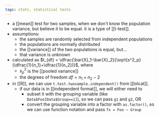 ```yaml
---
tags: stats, statistical tests
---
```


- a [[mean]] test for two samples, when we don't know the population variance, but believe it to be equal. it is a type of [[t-test]].
- assumptions:
	- the samples are randomly selected from independent populations
	- the populations are normally distributed
	- the [[variance]] of the two populations is equal, but...
	- that variance is unknown
- calculated as $t_{df} = \dfrac{\bar{X}_1-\bar{X}_2}{\sqrt{s^2_p}(\dfrac{1}{n_1}+\dfrac{1}{n_2})}$, where
	- $s^2_p$ is the [[pooled variance]]
	- the degrees of freedom $df = n_1 + n_2 - 2$
- in [[R]], we can use `t.test.twosample.independent()` from [[lolcat]].
	- if our data is in [[independent format]], we will either need to
		- subset it with the grouping variable (like `Data$Foo[Data$Group==1]`), so we can pass `g1` and `g2`, OR
		- convert the grouping variable into a factor with `as.factor()`, so we can use function notation and pass `fx = Foo ~ Group`